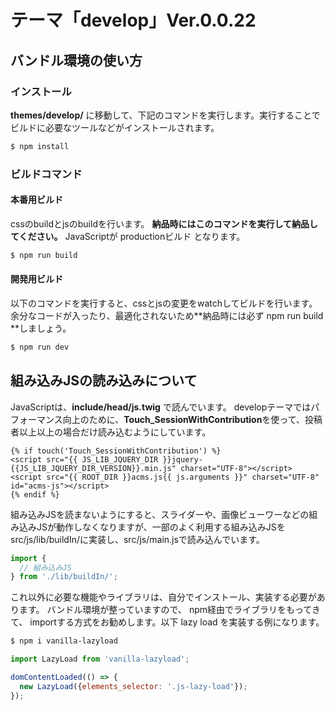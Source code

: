 # テーマ「develop」Ver.0.0.22

## バンドル環境の使い方

### インストール

**themes/develop/** に移動して、下記のコマンドを実行します。実行することでビルドに必要なツールなどがインストールされます。

```bash
$ npm install
```

### ビルドコマンド

#### 本番用ビルド

cssのbuildとjsのbuildを行います。 **納品時にはこのコマンドを実行して納品してください。** JavaScriptが productionビルド となります。

```bash
$ npm run build
```

#### 開発用ビルド

以下のコマンドを実行すると、cssとjsの変更をwatchしてビルドを行います。余分なコードが入ったり、最適化されないため**納品時には必ず npm run build **しましょう。

```bash
$ npm run dev
```


## 組み込みJSの読み込みについて

JavaScriptは、**include/head/js.twig** で読んでいます。
developテーマではパフォーマンス向上のために、**Touch_SessionWithContribution**を使って、投稿者以上以上の場合だけ読み込むようにしています。

```twig
{% if touch('Touch_SessionWithContribution') %}
<script src="{{ JS_LIB_JQUERY_DIR }}jquery-{{JS_LIB_JQUERY_DIR_VERSION}}.min.js" charset="UTF-8"></script>
<script src="{{ ROOT_DIR }}acms.js{{ js.arguments }}" charset="UTF-8" id="acms-js"></script>
{% endif %}
```

組み込みJSを読まないようにすると、スライダーや、画像ビューワーなどの組み込みJSが動作しなくなりますが、一部のよく利用する組み込みJSをsrc/js/lib/buildIn/に実装し、src/js/main.jsで読み込んでいます。

```javascript
import {
  // 組み込みJS
} from './lib/buildIn/';
```

これ以外に必要な機能やライブラリは、自分でインストール、実装する必要があります。
バンドル環境が整っていますので、 npm経由でライブラリをもってきて、 importする方式をお勧めします。以下 lazy load を実装する例になります。

```bash
$ npm i vanilla-lazyload
```

```javascript
import LazyLoad from 'vanilla-lazyload';

domContentLoaded(() => {
  new LazyLoad({elements_selector: '.js-lazy-load'});
});
```

